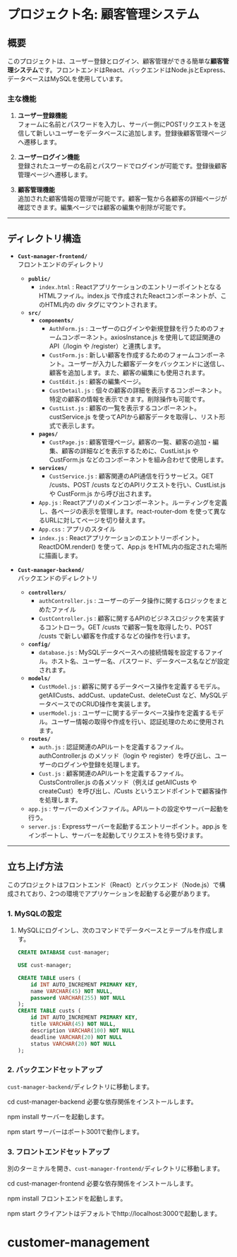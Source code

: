 ﻿# プロジェクト名: 顧客管理システム

## 概要

このプロジェクトは、ユーザー登録とログイン、顧客管理ができる簡単な**顧客管理システム**です。フロントエンドはReact、バックエンドはNode.jsとExpress、データベースはMySQLを使用しています。

### 主な機能
1. **ユーザー登録機能**  
   フォームに名前とパスワードを入力し、サーバー側にPOSTリクエストを送信して新しいユーザーをデータベースに追加します。登録後顧客管理ページへ遷移します。
   
2. **ユーザーログイン機能**  
   登録されたユーザーの名前とパスワードでログインが可能です。登録後顧客管理ページへ遷移します。

3. **顧客管理機能**  
   追加された顧客情報の管理が可能です。顧客一覧から各顧客の詳細ページが確認できます。編集ページでは顧客の編集や削除が可能です。

---

## ディレクトリ構造

- **`Cust-manager-frontend/`**  
  フロントエンドのディレクトリ

  - **`public/`**
    - `index.html` : ReactアプリケーションのエントリーポイントとなるHTMLファイル。index.js で作成されたReactコンポーネントが、このHTML内の div タグにマウントされます。
  - **`src/`**
    - **`components/`**
      - `AuthForm.js` : ユーザーのログインや新規登録を行うためのフォームコンポーネント。axiosInstance.js を使用して認証関連のAPI（/login や /register）と連携します。
      - `CustForm.js` : 新しい顧客を作成するためのフォームコンポーネント。ユーザーが入力した顧客データをバックエンドに送信し、顧客を追加します。また、顧客の編集にも使用されます。
      - `CustEdit.js` : 顧客の編集ページ。
      - `CustDetail.js` : 個々の顧客の詳細を表示するコンポーネント。特定の顧客の情報を表示できます。削除操作も可能です。
      - `CustList.js` : 顧客の一覧を表示するコンポーネント。custService.js を使ってAPIから顧客データを取得し、リスト形式で表示します。
    - **`pages/`**
      - `CustPage.js` : 顧客管理ページ。顧客の一覧、顧客の追加・編集、顧客の詳細などを表示するために、CustList.js や CustForm.js などのコンポーネントを組み合わせて使用します。
    - **`services/`**
      - `CustService.js` : 顧客関連のAPI通信を行うサービス。GET /custs、POST /custs などのAPIリクエストを行い、CustList.js や CustForm.js から呼び出されます。
    - `App.js` : Reactアプリのメインコンポーネント。ルーティングを定義し、各ページの表示を管理します。react-router-dom を使って異なるURLに対してページを切り替えます。
    - `App.css` : アプリのスタイル
    - `index.js` : Reactアプリケーションのエントリーポイント。ReactDOM.render() を使って、App.js をHTML内の指定された場所に描画します。
  
- **`Cust-manager-backend/`**  
  バックエンドのディレクトリ

  - **`controllers/`**
    - `authController.js` : ユーザーのデータ操作に関するロジックをまとめたファイル
    - `CustController.js` : 顧客に関するAPIのビジネスロジックを実装するコントローラ。GET /custs で顧客一覧を取得したり、POST /custs で新しい顧客を作成するなどの操作を行います。
  - **`config/`**
    - `database.js` : MySQLデータベースへの接続情報を設定するファイル。ホスト名、ユーザー名、パスワード、データベース名などが設定されます。
  - **`models/`**
    - `CustModel.js` : 顧客に関するデータベース操作を定義するモデル。getAllCusts、addCust、updateCust、deleteCust など、MySQLデータベースでのCRUD操作を実装します。
    - `userModel.js` : ユーザーに関するデータベース操作を定義するモデル。ユーザー情報の取得や作成を行い、認証処理のために使用されます。
  - **`routes/`**
    - `auth.js` : 認証関連のAPIルートを定義するファイル。authController.js のメソッド（login や register）を呼び出し、ユーザーのログインや登録を処理します。
    - `Cust.js` : 顧客関連のAPIルートを定義するファイル。CustsController.js の各メソッド（例えば getAllCusts や createCust）を呼び出し、/Custs というエンドポイントで顧客操作を処理します。
  - `app.js` : サーバーのメインファイル。APIルートの設定やサーバー起動を行う。
  - `server.js` : Expressサーバーを起動するエントリーポイント。app.js をインポートし、サーバーを起動してリクエストを待ち受けます。

---

## 立ち上げ方法

このプロジェクトはフロントエンド（React）とバックエンド（Node.js）で構成されており、2つの環境でアプリケーションを起動する必要があります。

### 1. **MySQLの設定**
1. MySQLにログインし、次のコマンドでデータベースとテーブルを作成します。

   ```sql
   CREATE DATABASE cust-manager;
   
   USE cust-manager;
   
   CREATE TABLE users (
       id INT AUTO_INCREMENT PRIMARY KEY,
       name VARCHAR(45) NOT NULL,
       password VARCHAR(255) NOT NULL
   );
   CREATE TABLE custs (
       id INT AUTO_INCREMENT PRIMARY KEY,
       title VARCHAR(45) NOT NULL,
       description VARCHAR(100) NOT NULL
       deadline VARCHAR(20) NOT NULL
       status VARCHAR(20) NOT NULL
   );

### 2. **バックエンドセットアップ**

`cust-manager-backend/`ディレクトリに移動します。

cd cust-manager-backend
必要な依存関係をインストールします。

npm install
サーバーを起動します。

npm start
サーバーはポート3001で動作します。

### 3. **フロントエンドセットアップ**
別のターミナルを開き、`cust-manager-frontend/`ディレクトリに移動します。

cd cust-manager-frontend
必要な依存関係をインストールします。

npm install
フロントエンドを起動します。

npm start
クライアントはデフォルトでhttp://localhost:3000で起動します。
# customer-management
